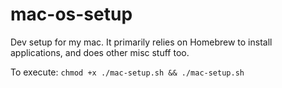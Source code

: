 # mac-os-setup
Dev setup for my mac. It primarily relies on Homebrew to install applications, and does other misc stuff too.

To execute: `chmod +x ./mac-setup.sh && ./mac-setup.sh`

